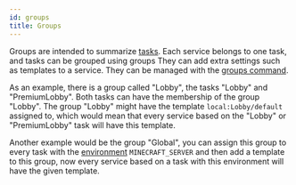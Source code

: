 ```yaml
---
id: groups
title: Groups
---
```


Groups are intended to summarize [tasks](tasks.md). Each service belongs to one task, and tasks can be grouped using groups
They can add extra settings such as templates to a service. They can be managed with the [groups command](../commands/groups.md).

As an example, there is a group called "Lobby", the tasks "Lobby" and "PremiumLobby".
Both tasks can have the membership of the group "Lobby". The group "Lobby" might have the template `local:Lobby/default` assigned to,
which would mean that every service based on the "Lobby" or "PremiumLobby" task will have this template.

Another example would be the group "Global",
you can assign this group to every task with the [environment](tasks.md#environment) `MINECRAFT_SERVER` and then add a template to this group,
now every service based on a task with this environment will have the given template.
